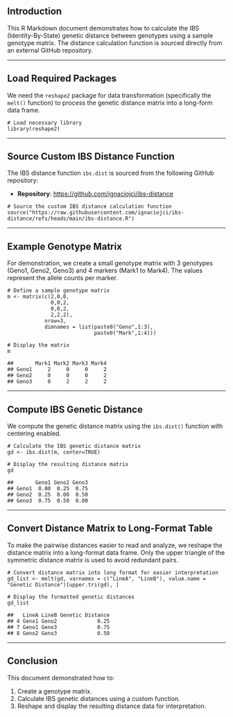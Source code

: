 ## Introduction

This R Markdown document demonstrates how to calculate the IBS
(Identity-By-State) genetic distance between genotypes using a sample
genotype matrix. The distance calculation function is sourced directly
from an external GitHub repository.

------------------------------------------------------------------------

## Load Required Packages

We need the `reshape2` package for data transformation (specifically the
`melt()` function) to process the genetic distance matrix into a
long-form data frame.

    # Load necessary library
    library(reshape2)

------------------------------------------------------------------------

## Source Custom IBS Distance Function

The IBS distance function `ibs.dist` is sourced from the following
GitHub repository:

-   **Repository**: <https://github.com/ignaciojci/ibs-distance>

<!-- -->

    # Source the custom IBS distance calculation function
    source("https://raw.githubusercontent.com/ignaciojci/ibs-distance/refs/heads/main/ibs-distance.R")

------------------------------------------------------------------------

## Example Genotype Matrix

For demonstration, we create a small genotype matrix with 3 genotypes
(Geno1, Geno2, Geno3) and 4 markers (Mark1 to Mark4). The values
represent the allele counts per marker.

    # Define a sample genotype matrix
    m <- matrix(c(2,0,0,
                  0,0,2,
                  0,0,2,
                  2,2,2),
                nrow=3,
                dimnames = list(paste0("Geno",1:3),
                                paste0("Mark",1:4)))

    # Display the matrix
    m

    ##       Mark1 Mark2 Mark3 Mark4
    ## Geno1     2     0     0     2
    ## Geno2     0     0     0     2
    ## Geno3     0     2     2     2

------------------------------------------------------------------------

## Compute IBS Genetic Distance

We compute the genetic distance matrix using the `ibs.dist()` function
with centering enabled.

    # Calculate the IBS genetic distance matrix
    gd <- ibs.dist(m, center=TRUE)

    # Display the resulting distance matrix
    gd

    ##       Geno1 Geno2 Geno3
    ## Geno1  0.00  0.25  0.75
    ## Geno2  0.25  0.00  0.50
    ## Geno3  0.75  0.50  0.00

------------------------------------------------------------------------

## Convert Distance Matrix to Long-Format Table

To make the pairwise distances easier to read and analyze, we reshape
the distance matrix into a long-format data frame. Only the upper
triangle of the symmetric distance matrix is used to avoid redundant
pairs.

    # Convert distance matrix into long format for easier interpretation
    gd_list <- melt(gd, varnames = c("LineA", "LineB"), value.name = "Genetic Distance")[upper.tri(gd), ]

    # Display the formatted genetic distances
    gd_list

    ##   LineA LineB Genetic Distance
    ## 4 Geno1 Geno2             0.25
    ## 7 Geno1 Geno3             0.75
    ## 8 Geno2 Geno3             0.50

------------------------------------------------------------------------

## Conclusion

This document demonstrated how to:

1.  Create a genotype matrix.
2.  Calculate IBS genetic distances using a custom function.
3.  Reshape and display the resulting distance data for interpretation.
